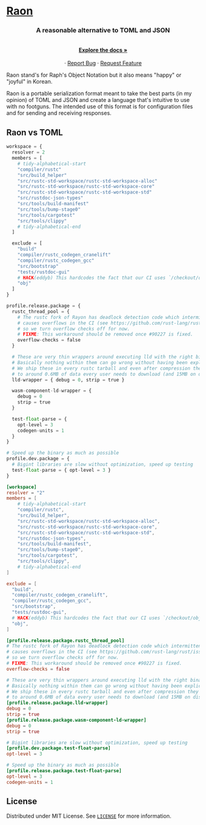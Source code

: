 <!-- PROJECT LOGO -->
<br />
<p align="center">
  <a href="https://github.com/RaphGL/Raon">
    <h1>Raon</h1>
  </a>

  <h3 align="center">A reasonable alternative to TOML and JSON</h3>
  <p align="center">
    <br />
    <a href="https://github.com/RaphGL/Raon"><strong>Explore the docs »</strong></a>
    <br />
    <br />
    ·
    <a href="https://github.com/RaphGL/Raon/issues">Report Bug</a>
    ·
    <a href="https://github.com/RaphGL/Raon/issues">Request Feature</a>
  </p>
</p>

Raon stand's for Raph's Object Notation but it also means "happy" or "joyful" in Korean.

Raon is a portable serialization format meant to take the best parts (in my opinion) of TOML and JSON and
create a language that's intuitive to use with no footguns. The intended use of this format is for configuration files
and for sending and receiving responses.

## Raon vs TOML

```python
workspace = {
  resolver = 2
  members = [
    # tidy-alphabetical-start
    "compiler/rustc"
    "src/build_helper"
    "src/rustc-std-workspace/rustc-std-workspace-alloc"
    "src/rustc-std-workspace/rustc-std-workspace-core"
    "src/rustc-std-workspace/rustc-std-workspace-std"
    "src/rustdoc-json-types"
    "src/tools/build-manifest"
    "src/tools/bump-stage0"
    "src/tools/cargotest"
    "src/tools/clippy"
    # tidy-alphabetical-end
  ]

  exclude = [
    "build"
    "compiler/rustc_codegen_cranelift"
    "compiler/rustc_codegen_gcc"
    "src/bootstrap"
    "tests/rustdoc-gui"
    # HACK(eddyb) This hardcodes the fact that our CI uses `/checkout/obj`.
    "obj"
  ]
}

profile.release.package = {
  rustc_thread_pool = {
    # The rustc fork of Rayon has deadlock detection code which intermittently
    # causes overflows in the CI (see https://github.com/rust-lang/rust/issues/90227)
    # so we turn overflow checks off for now.
    # FIXME: This workaround should be removed once #90227 is fixed.
    overflow-checks = false
  }

  # These are very thin wrappers around executing lld with the right binary name.
  # Basically nothing within them can go wrong without having been explicitly logged anyway.
  # We ship these in every rustc tarball and even after compression they add up
  # to around 0.6MB of data every user needs to download (and 15MB on disk).
  lld-wrapper = { debug = 0, strip = true }  

  wasm-component-ld-wrapper = {
    debug = 0
    strip = true
  }

  test-float-parse = {
    opt-level = 3
    codegen-units = 1
  }
}

# Speed up the binary as much as possible
profile.dev.package = {
  # Bigint libraries are slow without optimization, speed up testing
  test-float-parse = { opt-level = 3 }
}
```

```toml
[workspace]
resolver = "2"
members = [
    # tidy-alphabetical-start
    "compiler/rustc",
    "src/build_helper",
    "src/rustc-std-workspace/rustc-std-workspace-alloc",
    "src/rustc-std-workspace/rustc-std-workspace-core",
    "src/rustc-std-workspace/rustc-std-workspace-std",
    "src/rustdoc-json-types",
    "src/tools/build-manifest",
    "src/tools/bump-stage0",
    "src/tools/cargotest",
    "src/tools/clippy",
    # tidy-alphabetical-end
]

exclude = [
  "build",
  "compiler/rustc_codegen_cranelift",
  "compiler/rustc_codegen_gcc",
  "src/bootstrap",
  "tests/rustdoc-gui",
  # HACK(eddyb) This hardcodes the fact that our CI uses `/checkout/obj`.
  "obj",
]

[profile.release.package.rustc_thread_pool]
# The rustc fork of Rayon has deadlock detection code which intermittently
# causes overflows in the CI (see https://github.com/rust-lang/rust/issues/90227)
# so we turn overflow checks off for now.
# FIXME: This workaround should be removed once #90227 is fixed.
overflow-checks = false

# These are very thin wrappers around executing lld with the right binary name.
# Basically nothing within them can go wrong without having been explicitly logged anyway.
# We ship these in every rustc tarball and even after compression they add up
# to around 0.6MB of data every user needs to download (and 15MB on disk).
[profile.release.package.lld-wrapper]
debug = 0
strip = true
[profile.release.package.wasm-component-ld-wrapper]
debug = 0
strip = true

# Bigint libraries are slow without optimization, speed up testing
[profile.dev.package.test-float-parse]
opt-level = 3

# Speed up the binary as much as possible
[profile.release.package.test-float-parse]
opt-level = 3
codegen-units = 1
```
## License

Distributed under MIT License. See [`LICENSE`](https://github.com/RaphGL/Raon/blob/main/LICENSE) for more information.

<!-- ACKNOWLEDGEMENTS -->

